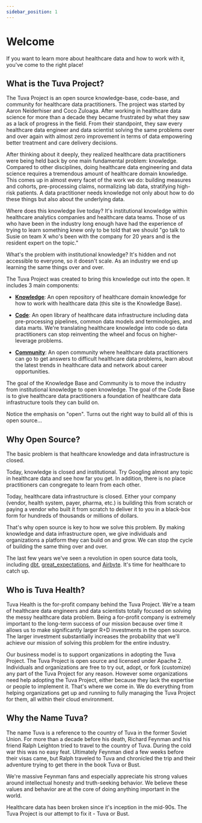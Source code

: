 ```yaml
---
sidebar_position: 1
---
```


# Welcome

If you want to learn more about healthcare data and how to work with it, you've come to the right place!

## What is the Tuva Project?

The Tuva Project is an open source knowledge-base, code-base, and community for healthcare data practitioners.  The project was started by Aaron Neiderhiser and Coco Zuloaga.  After working in healthcare data science for more than a decade they became frustrated by what they saw as a lack of progress in the field.  From their standpoint, they saw every healthcare data engineer and data scientist solving the same problems over and over again with almost zero improvement in terms of data empowering better treatment and care delivery decisions.  

After thinking about it deeply, they realized healthcare data practitioners were being held back by one main fundamental problem: knowledge.  Compared to other disciplines, doing healthcare data engineering and data science requires a tremendous amount of healthcare domain knowledge.  This comes up in almost every facet of the work we do: building measures and cohorts, pre-processing claims, normalizing lab data, stratifying high-risk patients.  A data practitioner needs knowledge not only about how to do these things but also about the underlying data.  

Where does this knowledge live today?  It's institutional knowledge within healthcare analytics companies and healthcare data teams.  Those of us who have been in the industry long enough have had the experience of trying to learn something knew only to be told that we should "go talk to Susie on team X who's been with the company for 20 years and is the resident expert on the topic."

What's the problem with institutional knowledge?  It's hidden and not accessible to everyone, so it doesn't scale.  As an industry we end up learning the same things over and over.

The Tuva Project was created to bring this knowledge out into the open.  It includes 3 main components:

- [**Knowledge**](https://thetuvaproject.com/docs/intro): An open repository of healthcare domain knowledge for how to work with healthcare data (this site is the Knowledge Base).

- [**Code**](https://github.com/tuva-health): An open library of healthcare data infrastructure including data pre-processing pipelines, common data models and terminologies, and data marts.  We're translating healthcare knowledge into code so data practitioners can stop reinventing the wheel and focus on higher-leverage problems.

- [**Community**](https://join.slack.com/t/thetuvaproject/shared_invite/zt-16iz61187-G522Mc2WGA2mHF57e0il0Q): An open community where healthcare data practitioners can go to get answers to difficult healthcare data problems, learn about the latest trends in healthcare data and network about career opportunities.

The goal of the Knowledge Base and Community is to move the industry from institutional knowledge to open knowledge.  The goal of the Code Base is to give healthcare data practitioners a foundation of healthcare data infrastructure tools they can build on.

Notice the emphasis on "open".  Turns out the right way to build all of this is open source...

## Why Open Source?

The basic problem is that healthcare knowledge and data infrastructure is closed. 

Today, knowledge is closed and institutional.  Try Googling almost any topic in healthcare data and see how far you get.  In addition, there is no place practitioners can congregate to learn from each other.  

Today, healthcare data infrastructure is closed.  Either your company (vendor, health system, payer, pharma, etc.) is building this from scratch or paying a vendor who built it from scratch to deliver it to you in a black-box form for hundreds of thousands or millions of dollars.  

That's why open source is key to how we solve this problem.  By making knowledge and data infrastructure open, we give individuals and organizations a platform they can build on and grow.  We can stop the cycle of building the same thing over and over.

The last few years we've seen a revolution in open source data tools, including [dbt](https://www.getdbt.com/), [great_expectations](https://greatexpectations.io/), and [Airbyte](https://airbyte.com/).  It's time for healthcare to catch up.

## Who is Tuva Health?

Tuva Health is the for-profit company behind the Tuva Project.  We're a team of healthcare data engineers and data scientists totally focused on solving the messy healthcare data problem.  Being a for-profit company is extremely important to the long-term success of our mission because over time it allows us to make significantly larger R+D investments in the open source.  The larger investment substantially increases the probability that we'll achieve our mission of solving this problem for the entire industry.

Our business model is to support organizations in adopting the Tuva Project.  The Tuva Project is open source and licensed under Apache 2.  Individuals and organizations are free to try out, adopt, or fork (customize) any part of the Tuva Project for any reason.  However some organizations need help adopting the Tuva Project, either because they lack the expertise or people to implement it.  That's where we come in.  We do everything from helping organizations get up and runniing to fully managing the Tuva Project for them, all within their cloud environment.


## Why the Name Tuva?

The name Tuva is a reference to the country of Tuva in the former Soviet Union.  For more than a decade before his death, Richard Feynman and his friend Ralph Leighton tried to travel to the country of Tuva.  During the cold war this was no easy feat.  Ultimately Feynman died a few weeks before their visas came, but Ralph traveled to Tuva and chronicled the trip and their adventure trying to get there in the book Tuva or Bust.

We're massive Feynman fans and especially appreciate his strong values around intellectual honesty and truth-seeking behavior.  We believe these values and behavior are at the core of doing anything important in the world.  

Healthcare data has been broken since it's inception in the mid-90s.  The Tuva Project is our attempt to fix it - Tuva or Bust.